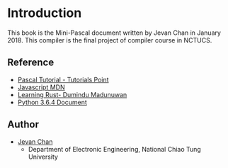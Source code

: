 # Introduction

This book is the Mini-Pascal document written by Jevan Chan in January 2018. This compiler is the final project of compiler course in NCTUCS.

## Reference
* [Pascal Tutorial - Tutorials Point](https://www.tutorialspoint.com/pascal/index.htm)
* [Javascript MDN](https://developer.mozilla.org/bm/docs/Web/JavaScript)
* [Learning Rust- Dumindu Madunuwan](https://www.gitbook.com/book/dumindu/learning-rust/details)
* [Python 3.6.4 Document](https://docs.python.org/3/)

## Author
* [Jevan Chan](mailto:jevan.cnchan@gmail.com)
    * Department of Electronic Engineering, National Chiao Tung University
